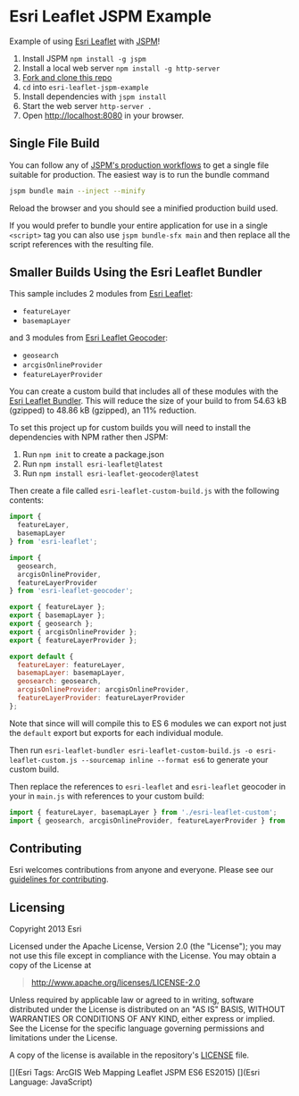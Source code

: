 # Esri Leaflet JSPM Example

Example of using [Esri Leaflet](http://esri.github.io/esri-leaflet) with [JSPM](http://jspm.io)!

1. Install JSPM `npm install -g jspm`
2. Install a local web server `npm install -g http-server`
2. [Fork and clone this repo](https://help.github.com/articles/fork-a-repo)
3. `cd` into `esri-leaflet-jspm-example`
4. Install dependencies with `jspm install`
5. Start the web server `http-server .`
6. Open [http://localhost:8080](http://localhost:8080) in your browser.

## Single File Build

You can follow any of [JSPM's production workflows](https://github.com/jspm/jspm-cli/wiki/Production-Workflows) to get a single file suitable for production. The easiest way is to run the bundle command

```bash
jspm bundle main --inject --minify
```

Reload the browser and you should see a minified production build used.

If you would prefer to bundle your entire application for use in a single `<script>` tag you can also use `jspm bundle-sfx main` and then replace all the script references with the resulting file.

## Smaller Builds Using the Esri Leaflet Bundler

This sample includes 2 modules from [Esri Leaflet](https://github.com/Esri/esri-leaflet):

* `featureLayer`
* `basemapLayer`

and 3 modules from [Esri Leaflet Geocoder](https://github.com/Esri/esri-leaflet-geocoder):

* `geosearch`
* `arcgisOnlineProvider`
* `featureLayerProvider`

You can create a custom build that includes all of these modules with the [Esri Leaflet Bundler](http://github.com/esri/esri-leaflet-bundler). This will reduce the size of your build to from 54.63 kB (gzipped) to 48.86 kB (gzipped), an 11% reduction.

To set this project up for custom builds you will need to install the dependencies with NPM rather then JSPM:

1. Run `npm init` to create a package.json
2. Run `npm install esri-leaflet@latest`
3. Run `npm install esri-leaflet-geocoder@latest`

Then create a file called `esri-leaflet-custom-build.js` with the following contents:

```js
import {
  featureLayer,
  basemapLayer
} from 'esri-leaflet';

import {
  geosearch,
  arcgisOnlineProvider,
  featureLayerProvider
} from 'esri-leaflet-geocoder';

export { featureLayer };
export { basemapLayer };
export { geosearch };
export { arcgisOnlineProvider };
export { featureLayerProvider };

export default {
  featureLayer: featureLayer,
  basemapLayer: basemapLayer,
  geosearch: geosearch,
  arcgisOnlineProvider: arcgisOnlineProvider,
  featureLayerProvider: featureLayerProvider
};
```

Note that since will will compile this to ES 6 modules we can export not just the `default` export but exports for each individual module.

Then run `esri-leaflet-bundler esri-leaflet-custom-build.js -o esri-leaflet-custom.js --sourcemap inline --format es6` to generate your custom build.

Then replace the references to `esri-leaflet` and `esri-leaflet` geocoder in your in `main.js` with references to your custom build:

```js
import { featureLayer, basemapLayer } from './esri-leaflet-custom';
import { geosearch, arcgisOnlineProvider, featureLayerProvider } from './esri-leaflet-custom';
```

## Contributing

Esri welcomes contributions from anyone and everyone. Please see our [guidelines for contributing](https://github.com/Esri/esri-leaflet-browserify-example/blob/master/CONTRIBUTING.md).

## Licensing
Copyright 2013 Esri

Licensed under the Apache License, Version 2.0 (the "License");
you may not use this file except in compliance with the License.
You may obtain a copy of the License at

> http://www.apache.org/licenses/LICENSE-2.0

Unless required by applicable law or agreed to in writing, software
distributed under the License is distributed on an "AS IS" BASIS,
WITHOUT WARRANTIES OR CONDITIONS OF ANY KIND, either express or implied.
See the License for the specific language governing permissions and
limitations under the License.

A copy of the license is available in the repository's [LICENSE](./LICENSE) file.

[](Esri Tags: ArcGIS Web Mapping Leaflet JSPM ES6 ES2015)
[](Esri Language: JavaScript)
